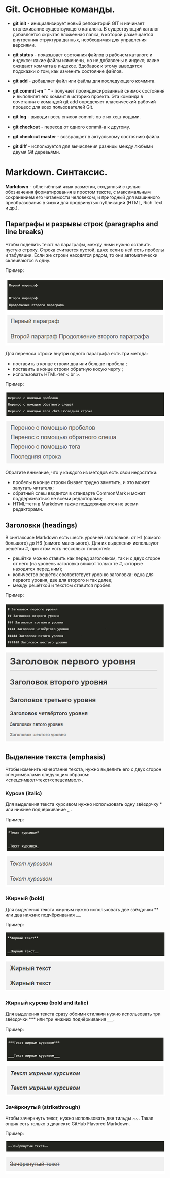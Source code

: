 # Git. Основные команды.

* **git init** - инициализирует новый репозиторий GIT и начинает отслеживание существующего каталога. В существующий каталог добавляется скрытая вложенная папка, в которой размещается внутренняя структура данных, необходимая для управления версиями.

* **git status** - показывает состояния файлов в рабочем каталоге и индексе: какие файлы изменены, но не добавлены в индекс; какие ожидают коммита в индексе. Вдобавок к этому выводятся подсказки о том, как изменить состояние файлов.

* **git add** - добавляет файл или файлы для последующего коммита.

* **git commit -m " "** - получает проиндексированный снимок состояния и выполняет его коммит в историю проекта. Эта команда в сочетании с командой git add определяет классический рабочий процесс для всех пользователей Git.

* **git log** - выводит весь список commit-ов с их хеш-кодами.

* **git checkout** - переход от одного commit-а  к другому.

* **git checkout master** - возвращает в актуальному состоянию файла.

* **git diff** - используется для вычисления разницы между любыми двумя Git деревьями.

# Markdown. Синтаксис.

**Markdown** - облегчённый язык разметки, созданный с целью обозначения форматирования в простом тексте, с максимальным сохранением его читаемости человеком, и пригодный для машинного преобразования в языки для продвинутых публикаций (HTML, Rich Text и др.).

## Параграфы и разрывы строк (paragraphs and line breaks)

Чтобы поделить текст на параграфы, между ними нужно оставить пустую строку. Строка считается пустой, даже если в ней есть пробелы и табуляции. Если же строки находятся рядом, то они автоматически склеиваются в одну.

Пример:

![Параграфы в Markdown](<pics/Параграфы в Markdown.bmp>)

Для переноса строки внутри одного параграфа есть три метода:

* поставить в конце строки два или больше пробела   ;
* поставить в конце строки обратную косую черту \;
* использовать HTML-тег < br >.

Пример:

![Перенос текста в Markdown](<pics/Перенос текста в Markdown.bmp>)

Обратите внимание, что у каждого из методов есть свои недостатки:

* пробелы в конце строки бывает трудно заметить, и это может запутать читателя;
* обратный слеш вводится в стандарте CommonMark и может поддерживаться не всеми редакторами;
* HTML-теги в Markdown также поддерживаются не всеми редакторами.

## Заголовки (headings)

В синтаксисе Markdown есть шесть уровней заголовков: от H1 (самого большого) до H6 (самого маленького). Для их выделения используют решётки #, при этом есть несколько тонкостей:

* решётки можно ставить как перед заголовком, так и с двух сторон от него (на уровень заголовка влияют только те #, которые находятся перед ним);
* количество решёток соответствует уровню заголовка: одна для первого уровня, две для второго и так далее;
* между решёткой и текстом ставится пробел.

Пример:

![Уровни заголовков](<pics/Уровни заголовков в Markdown.bmp>)

## Выделение текста (emphasis)

Чтобы изменить начертание текста, нужно выделить его с двух сторон спецсимволами следующим образом: <спецсимвол>текст<спецсимвол>.

### Курсив (italic)

Для выделения текста курсивом нужно использовать одну звёздочку * или нижнее подчёркивание _ .

Пример:

![Курсив](<pics/Курсив в Markdown.bmp>)

### Жирный (bold)

Для выделения текста жирным нужно использовать две звёздочки ** или два нижних подчёркивания __.

Пример:

![Выделение жирным](<pics/Выделение жирным в Markdown.bmp>)

### Жирный курсив (bold and italic)

Для выделения текста сразу обоими стилями нужно использовать три звёздочки *** или три нижних подчёркивания ___.

Пример: 

![Жирный курсив](<pics/Жирный курсив в Markdown.bmp>)

### Зачёркнутый (strikethrough)

Чтобы зачеркнуть текст, нужно использовать две тильды ~~. Такая опция есть только в диалекте GitHub Flavored Markdown.

Пример:

![Зачеркнутый текст](<pics/Зачеркнутый текст в Markdown.bmp>)




